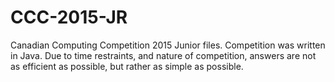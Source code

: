 # CCC-2015-JR
Canadian Computing Competition 2015 Junior files. Competition was written in Java. Due to time restraints,
and nature of competition, answers are not as efficient as possible, but rather as simple as possible.
